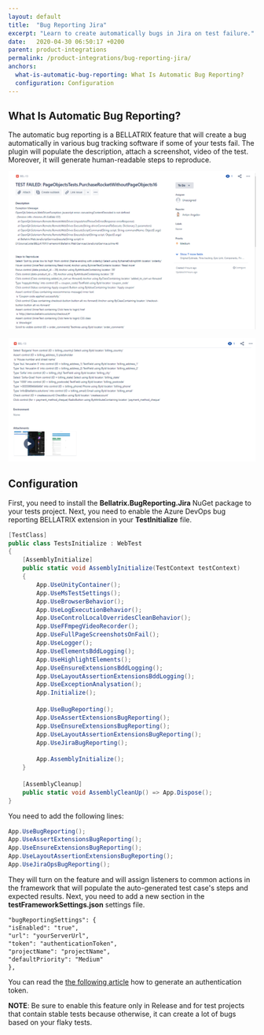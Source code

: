 ```yaml
---
layout: default
title:  "Bug Reporting Jira"
excerpt: "Learn to create automatically bugs in Jira on test failure."
date:   2020-04-30 06:50:17 +0200
parent: product-integrations
permalink: /product-integrations/bug-reporting-jira/
anchors:
  what-is-automatic-bug-reporting: What Is Automatic Bug Reporting?
  configuration: Configuration
---
```

What Is Automatic Bug Reporting?
-------
The automatic bug reporting is a BELLATRIX feature that will create a bug automatically in various bug tracking software if some of your tests fail. The plugin will populate the description, attach a screenshot, video of the test. Moreover, it will generate human-readable steps to reproduce.

![Bellatrix](images/bug-reporting-jira.png)

![Bellatrix](images/bug-reporting-jira-screenshots.png)

Configuration
-------------
First, you need to install the **Bellatrix.BugReporting.Jira** NuGet package to your tests project.
Next, you need to enable the Azure DevOps bug reporting BELLATRIX extension in your **TestInitialize** file.
```csharp
[TestClass]
public class TestsInitialize : WebTest
{
    [AssemblyInitialize]
    public static void AssemblyInitialize(TestContext testContext)
    {
        App.UseUnityContainer();
        App.UseMsTestSettings();
        App.UseBrowserBehavior();
        App.UseLogExecutionBehavior();
        App.UseControlLocalOverridesCleanBehavior();
        App.UseFFmpegVideoRecorder();
        App.UseFullPageScreenshotsOnFail();
        App.UseLogger();
        App.UseElementsBddLogging();
        App.UseHighlightElements();
        App.UseEnsureExtensionsBddLogging();
        App.UseLayoutAssertionExtensionsBddLogging();
        App.UseExceptionAnalysation();
        App.Initialize();
        
		App.UseBugReporting();
    	App.UseAssertExtensionsBugReporting();
    	App.UseEnsureExtensionsBugReporting();
    	App.UseLayoutAssertionExtensionsBugReporting();
    	App.UseJiraBugReporting();

        App.AssemblyInitialize();
    }

    [AssemblyCleanup]
    public static void AssemblyCleanUp() => App.Dispose();
}
```
You need to add the following lines:
```csharp
App.UseBugReporting();
App.UseAssertExtensionsBugReporting();
App.UseEnsureExtensionsBugReporting();
App.UseLayoutAssertionExtensionsBugReporting();
App.UseJiraOpsBugReporting();
```
They will turn on the feature and will assign listeners to common actions in the framework that will populate the auto-generated test case's steps and expected results.
Next, you need to add a new section in the **testFrameworkSettings.json** settings file.
```
"bugReportingSettings": {
"isEnabled": "true",
"url": "yourServerUrl",
"token": "authenticationToken",
"projectName": "projectName",
"defaultPriority": "Medium"
},
```
You can read the [the following article](https://docs.microsoft.com/en-us/azure/devops/organizations/accounts/use-personal-access-tokens-to-authenticate?view=azure-devops&tabs=preview-page "following article") how to generate an authentication token.

**NOTE**: Be sure to enable this feature only in Release and for test projects that contain stable tests because otherwise, it can create a lot of bugs based on your flaky tests.